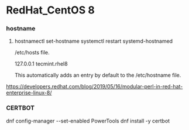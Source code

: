 RedHat_CentOS 8
========

### hostname

1. hostnamectl set-hostname 
    systemctl restart systemd-hostnamed

    /etc/hosts file.

    127.0.0.1	tecmint.rhel8

   This automatically adds an entry by default to the /etc/hostname file.




https://developers.redhat.com/blog/2019/05/16/modular-perl-in-red-hat-enterprise-linux-8/

### CERTBOT
dnf config-manager --set-enabled PowerTools
dnf install -y certbot